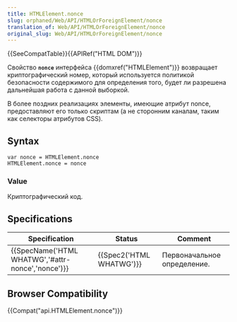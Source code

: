 ```yaml
---
title: HTMLElement.nonce
slug: orphaned/Web/API/HTMLOrForeignElement/nonce
translation_of: Web/API/HTMLOrForeignElement/nonce
original_slug: Web/API/HTMLOrForeignElement/nonce
---
```


{{SeeCompatTable}}{{APIRef("HTML DOM")}}

Свойство **`nonce`** интерфейса {{domxref("HTMLElement")}} возвращает криптографический номер, который используется политикой безопасности содержимого для определения того, будет ли разрешена дальнейшая работа с данной выборкой.

В более поздних реализациях элементы, имеющие атрибут nonce, предоставляют его только скриптам (а не сторонним каналам, таким как селекторы атрибутов CSS).

## Syntax

```
var nonce = HTMLElement.nonce
HTMLElement.nonce = nonce
```

### Value

Криптографический код.

## Specifications

| Specification                                                    | Status                           | Comment                     |
| ---------------------------------------------------------------- | -------------------------------- | --------------------------- |
| {{SpecName('HTML WHATWG','#attr-nonce','nonce')}} | {{Spec2('HTML WHATWG')}} | Первоначальное определение. |

## Browser Compatibility

{{Compat("api.HTMLElement.nonce")}}
